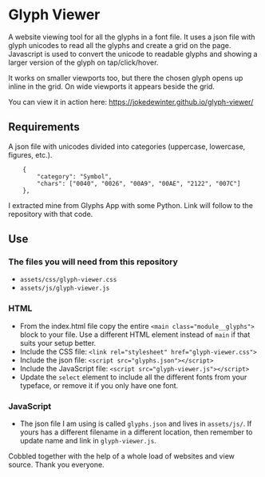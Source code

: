 # Glyph Viewer

A website viewing tool for all the glyphs in a font file. It uses a json file with glyph unicodes to read all the glyphs and create a grid on the page. Javascript is used to convert the unicode to readable glyphs and showing a larger version of the glyph on tap/click/hover.

It works on smaller viewports too, but there the chosen glyph opens up inline in the grid. On wide viewports it appears beside the grid.

You can view it in action here: https://jokedewinter.github.io/glyph-viewer/

## Requirements

A json file with unicodes divided into categories (uppercase, lowercase, figures, etc.).

```
	{
		"category": "Symbol", 
		"chars": ["0040", "0026", "00A9", "00AE", "2122", "007C"]
	}, 
```

I extracted mine from Glyphs App with some Python. Link will follow to the repository with that code.

## Use

### The files you will need from this repository
- `assets/css/glyph-viewer.css`
- `assets/js/glyph-viewer.js` 

### HTML
- From the index.html file copy the entire `<main class="module__glyphs">` block to your file. Use a different HTML element instead of `main` if that suits your setup better.
- Include the CSS file: `<link rel="stylesheet" href="glyph-viewer.css">`
- Include the json file: `<script src="glyphs.json"></script>`
- Include the JavaScript file: `<script src="glyph-viewer.js"></script>`
- Update the `select` element to include all the different fonts from your typeface, or remove it if you only have one font.

### JavaScript
- The json file I am using is called `glyphs.json` and lives in `assets/js/`. If yours has a different filename in a different location, then remember to update name and link in `glyph-viewer.js`. 


Cobbled together with the help of a whole load of websites and view source. Thank you everyone. 


 
